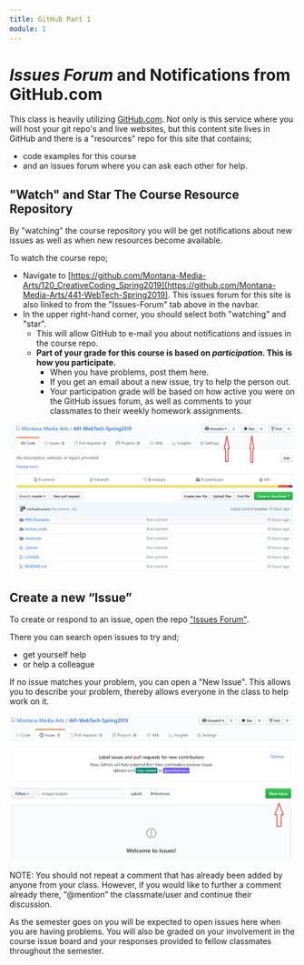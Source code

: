 ```yaml
---
title: GitHub Part 1
module: 1
---
```


<!-- Consider moving to week 2. Instead, replace with Moodle forum info. -->

# _Issues Forum_ and Notifications from GitHub.com

This class is heavily utilizing [GitHub.com](https://github.com). Not only is this service where you will host your git repo's and live websites, but this content site lives in GitHub and there is a "resources" repo for this site that contains;

- code examples for this course
- and an issues forum where you can ask each other for help.


## "Watch" and Star The Course Resource Repository

By "watching" the course repository you will be get notifications about new issues as well as when new resources become available.

To watch the course repo;

- Navigate to [https://github.com/Montana-Media-Arts/120_CreativeCoding_Spring2019](https://github.com/Montana-Media-Arts/441-WebTech-Spring2019). This issues forum for this site is also linked to from the "Issues-Forum" tab above in the navbar.
- In the upper right-hand corner, you should select both "watching" and "star".
    - This will allow GitHub to e-mail you about notifications and issues in the course repo.
    - **Part of your grade for this course is based on _participation_. This is how you participate.**
        - When you have problems, post them here.
        - If you get an email about a new issue, try to help the person out.
        - Your participation grade will be based on how active you were on the GitHub issues forum, as well as comments to your classmates to their weekly homework assignments.

![Follow and Star Repositories on GitHub.com](../imgs/Screen3.png)

## Create a new “Issue”

To create or respond to an issue, open the repo ["Issues Forum"](https://github.com/Montana-Media-Arts/120_CreativeCoding_Spring2019/issues).

There you can search open issues to try and;

- get yourself help
- or help a colleague

If no issue matches your problem, you can open a "New Issue". This allows you to describe your problem, thereby allows everyone in the class to help work on it.

![New Issue button](../imgs/Screen4.png)


NOTE: You should not repeat a comment that has already been added by anyone from your class. However, if you would like to further a comment already there, “@mention” the classmate/user and continue their discussion.

As the semester goes on you will be expected to open issues here when you are having problems. You will also be graded on your involvement in the course issue board and your responses provided to fellow classmates throughout the semester.

<!-- maybe another video here too
<div class="embed-responsive embed-responsive-16by9"><iframe class="embed-responsive-item" src="https://www.youtube.com/embed/NNBQ2Oe4orY" frameborder="0" allowfullscreen></iframe></div>
-->